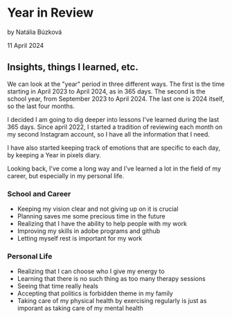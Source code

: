 # Year in Review

by Natália Búzková

11 April 2024

## Insights, things I learned, etc.

We can look at the "year" period in three different ways.
The first is the time starting in April 2023 to April 2024, as in 365 days. The second is the school year, from September 2023 to April 2024. The last one is 2024 itself, so the last four months.

I decided I am going to dig deeper into lessons I've learned during the last 365 days. 
Since april 2022, I started a tradition of reviewing each month on my second Instagram account, so I have all the information that I need. 

I have also started keeping track of emotions that are specific to each day, by keeping a Year in pixels diary. 

Looking back, I've come a long way and I've learned a lot in the field of my career, but especially in my personal life. 

### School and Career
- Keeping my vision clear and not giving up on it is crucial
- Planning saves me some precious time in the future 
- Realizing that I have the ability to help people with my work
- Improving my skills in adobe programs and github
- Letting myself rest is important for my work

### Personal Life
- Realizing that I can choose who I give my energy to
- Learning that there is no such thing as too many therapy sessions
- Seeing that time really heals
- Accepting that politics is forbidden theme in my family
- Taking care of my physical health by exercising regularly is just as imporant as taking care of my mental health 
